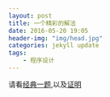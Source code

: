 ```yaml
---
layout: post
title: 一个精彩的解法
date: 2016-05-20 19:05
header-img: "img/head.jpg"
categories: jekyll update
tags:
    - 程序设计
---
```




请看[经典一题][vindex],以及[证明][explain]

[vindex]: https://discuss.leetcode.com/topic/32929/o-n-o-1-after-median-virtual-indexing/2
[explain]: https://discuss.leetcode.com/topic/32861/3-lines-python-with-explanation-proof
